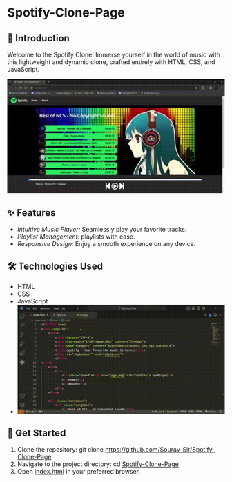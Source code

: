 # Spotify-Clone-Page

## 🚀 Introduction

Welcome to the Spotify Clone! Immerse yourself in the world of music with this lightweight and dynamic clone, crafted entirely with HTML, CSS, and JavaScript.

![Spotify Clone](image1.gif)

## ✨ Features

- *Intuitive Music Player:* Seamlessly play your favorite tracks.
- *Playlist Management:* playlists with ease.
- *Responsive Design:* Enjoy a smooth experience on any device.

## 🛠 Technologies Used

- HTML
- CSS
- JavaScript
- ![Spotify Clone](image2.gif)

## 🚀 Get Started

1. Clone the repository: git clone https://github.com/Sourav-Sir/Spotify-Clone-Page
2. Navigate to the project directory: cd [Spotify-Clone-Page](https://github.com/Sourav-Sir/Spotify-Clone-Page/tree/main/Spotifyy%20Clone)
3. Open [index.html](https://github.com/Sourav-Sir/Spotify-Clone-Page/blob/main/Spotifyy%20Clone/index.html) in your preferred browser.

